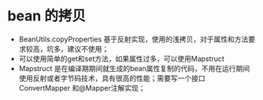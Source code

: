 # bean 的拷贝
+ BeanUtils.copyProperties 基于反射实现，使用的浅拷贝，对于属性和方法要求较高，坑多，建议不使用；
+ 可以使用简单的get和set方法，如果属性过多，可以使用Mapstruct
+ Mapstruct 是在编译期期间就生成的bean属性复制的代码，不用在运行期间使用反射或者字节码技术，具有很高的性能；需要写一个接口ConvertMapper 和@Mapper注解实现；